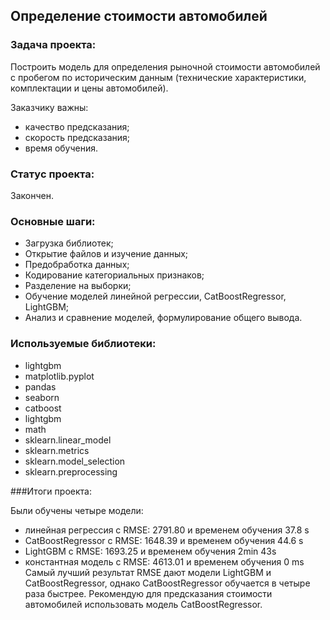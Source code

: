 ## Определение стоимости автомобилей

### Задача проекта:

Построить модель для определения рыночной стоимости автомобилей с пробегом по историческим данным (технические характеристики, комплектации и цены автомобилей).

Заказчику важны:

- качество предсказания;
- скорость предсказания;
- время обучения.

### Статус проекта:

Закончен.

### Основные шаги:

- Загрузка библиотек;
- Открытие файлов и изучение данных;
- Предобработка данных;
- Кодирование категориальных признаков;
- Разделение на выборки;
- Обучение моделей линейной регрессии, CatBoostRegressor, LightGBM;
- Анализ и сравнение моделей, формулирование общего вывода.

### Используемые библиотеки:

- lightgbm
- matplotlib.pyplot
- pandas
- seaborn
- catboost
- lightgbm
- math
- sklearn.linear_model
- sklearn.metrics
- sklearn.model_selection
- sklearn.preprocessing

###Итоги проекта:

Были обучены четыре модели:
- линейная регрессия с RMSE: 2791.80 и временем обучения 37.8 s
- CatBoostRegressor с RMSE: 1648.39 и временем обучения 44.6 s
- LightGBM с RMSE: 1693.25 и временем обучения 2min 43s
- константная модель с RMSE: 4613.01 и временем обучения 0 ms
Самый лучший результат RMSE дают модели LightGBM и CatBoostRegressor, однако CatBoostRegressor обучается в четыре раза быстрее. Рекомендую для предсказания стоимости автомобилей использовать модель CatBoostRegressor.
